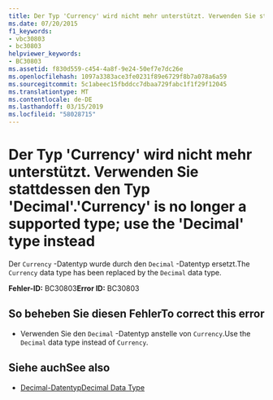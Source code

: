 ```yaml
---
title: Der Typ 'Currency' wird nicht mehr unterstützt. Verwenden Sie stattdessen den Typ 'Decimal'.
ms.date: 07/20/2015
f1_keywords:
- vbc30803
- bc30803
helpviewer_keywords:
- BC30803
ms.assetid: f830d559-c454-4a8f-9e24-50ef7e7dc26e
ms.openlocfilehash: 1097a3383ace3fe0231f89e6729f8b7a078a6a59
ms.sourcegitcommit: 5c1abeec15fbddcc7dbaa729fabc1f1f29f12045
ms.translationtype: MT
ms.contentlocale: de-DE
ms.lasthandoff: 03/15/2019
ms.locfileid: "58028715"
---
```

# <a name="currency-is-no-longer-a-supported-type-use-the-decimal-type-instead"></a><span data-ttu-id="34837-102">Der Typ 'Currency' wird nicht mehr unterstützt. Verwenden Sie stattdessen den Typ 'Decimal'.</span><span class="sxs-lookup"><span data-stu-id="34837-102">'Currency' is no longer a supported type; use the 'Decimal' type instead</span></span>
<span data-ttu-id="34837-103">Der `Currency` -Datentyp wurde durch den `Decimal` -Datentyp ersetzt.</span><span class="sxs-lookup"><span data-stu-id="34837-103">The `Currency` data type has been replaced by the `Decimal` data type.</span></span>  
  
 <span data-ttu-id="34837-104">**Fehler-ID:** BC30803</span><span class="sxs-lookup"><span data-stu-id="34837-104">**Error ID:** BC30803</span></span>  
  
## <a name="to-correct-this-error"></a><span data-ttu-id="34837-105">So beheben Sie diesen Fehler</span><span class="sxs-lookup"><span data-stu-id="34837-105">To correct this error</span></span>  
  
-   <span data-ttu-id="34837-106">Verwenden Sie den `Decimal` -Datentyp anstelle von `Currency`.</span><span class="sxs-lookup"><span data-stu-id="34837-106">Use the `Decimal` data type instead of `Currency`.</span></span>  
  
## <a name="see-also"></a><span data-ttu-id="34837-107">Siehe auch</span><span class="sxs-lookup"><span data-stu-id="34837-107">See also</span></span>

- [<span data-ttu-id="34837-108">Decimal-Datentyp</span><span class="sxs-lookup"><span data-stu-id="34837-108">Decimal Data Type</span></span>](../../visual-basic/language-reference/data-types/decimal-data-type.md)
